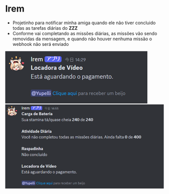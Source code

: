 # Irem
- Projetinho para notificar minha amiga quando ele não tiver concluido todas as tarefas diárias do **ZZZ**
- Conforme vai completando as missões diárias, as missões vão sendo removidas da mensagem, e quando não houver nenhuma missão o webhook não será enviado
<img src="./assets/1.png">
<img src="./assets/2.png">
